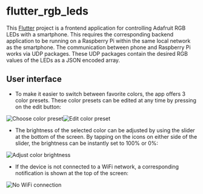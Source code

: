 # flutter_rgb_leds

This [Flutter](https://flutter.dev/) project is a frontend application for controlling Adafruit RGB LEDs with a smartphone. This requires the corresponding backend application to be running on a Raspberry Pi within the same local network as the smartphone. The communication between phone and Raspberry Pi works via UDP packages. These UDP packages contain the desired RGB values of the LEDs as a JSON encoded array.

## User interface

+ To make it easier to switch between favorite colors, the app offers 3 color presets. These color presets can be edited at any time by pressing on the edit button: 

![Choose color preset](PresetsScaled.png)![Edit color preset](EditingScaled.png)

+ The brightness of the selected color can be adjusted by using the slider at the bottom of the screen. By tapping on the icons on either side of the slider, the brightness can be instantly set to 100% or 0%:

![Adjust color brightness](RedDimmedScaled.png)

+ If the device is not connected to a WiFi network, a corresponding notification is shown at the top of the screen:

![No WiFi connection](NoWifiScaled.png)
